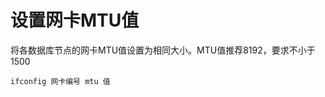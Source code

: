 # 设置网卡MTU值<a name="ZH-CN_TOPIC_0244180329"></a>

将各数据库节点的网卡MTU值设置为相同大小。MTU值推荐8192，要求不小于1500

```
ifconfig 网卡编号 mtu 值
```

